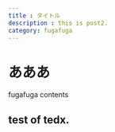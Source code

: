 ```yaml
---
title : タイトル
description : this is post2.
category: fugafuga
---
```


# あああ
fugafuga contents
## test of tedx.
